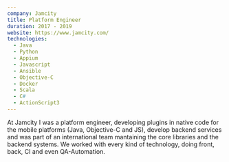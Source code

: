 ```yaml
---
company: Jamcity
title: Platform Engineer
duration: 2017 - 2019
website: https://www.jamcity.com/
technologies:
  - Java
  - Python
  - Appium
  - Javascript
  - Ansible
  - Objective-C
  - Docker
  - Scala
  - C#
  - ActionScript3
---
```

At Jamcity I was a platform engineer, developing plugins in native code for the mobile platforms (Java, Objective-C and JS), 
develop backend services and was part of an international team mantaining the core libraries and the backend systems. 
We worked with every kind of technology, doing front, back, CI and even QA-Automation.